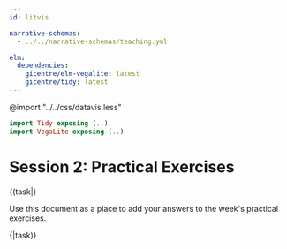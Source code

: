 ```yaml
---
id: litvis

narrative-schemas:
  - ../../narrative-schemas/teaching.yml

elm:
  dependencies:
    gicentre/elm-vegalite: latest
    gicentre/tidy: latest
---
```


@import "../../css/datavis.less"

```elm {l=hidden}
import Tidy exposing (..)
import VegaLite exposing (..)
```

<!-- Everything above this line should probably be left untouched. -->

# Session 2: Practical Exercises

{(task|}

Use this document as a place to add your answers to the week's practical exercises.

{|task)}
